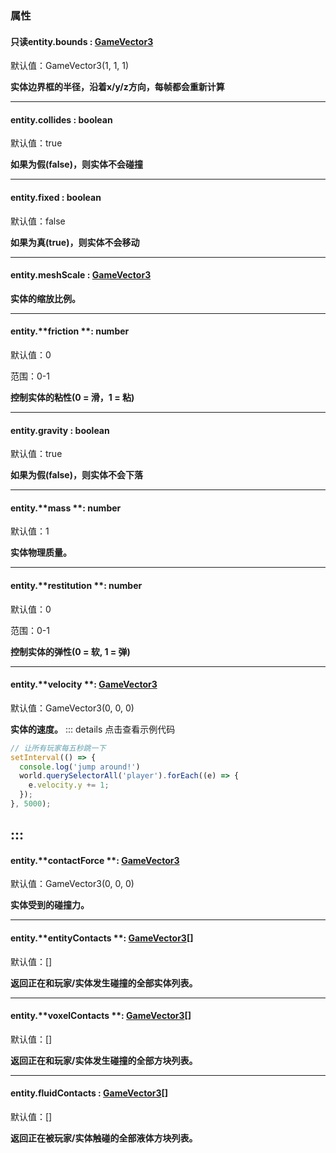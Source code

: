 
### 属性

#### 只读entity.bounds : [GameVector3 ](https://www.yuque.com/box3lab/api/sug8utrs043aep5v)
默认值：GameVector3(1, 1, 1)

**实体边界框的半径，沿着x/y/z方向，每帧都会重新计算**

---


#### entity.**collides** : boolean 
默认值：true

**如果为假(false)，则实体不会碰撞**

---


#### entity.**fixed** : boolean
默认值：false

**如果为真(true)，则实体不会移动**

---


#### entity.**meshScale** : [GameVector3 ](https://www.yuque.com/box3lab/api/sug8utrs043aep5v)
**实体的缩放比例。**

---


#### entity.**friction **: number 
默认值：0

范围：0-1

**控制实体的粘性(0 = 滑，1 = 粘)**

---


#### entity.**gravity** : boolean
默认值：true

**如果为假(false)，则实体不会下落**

---


#### entity.**mass **: number 
默认值：1

**实体物理质量。**

---


#### entity.**restitution **: number
默认值：0

范围：0-1

**控制实体的弹性(0 = 软, 1 = 弹)**

---


#### entity.**velocity **: [GameVector3 ](https://www.yuque.com/box3lab/api/sug8utrs043aep5v)
默认值：GameVector3(0, 0, 0)

**实体的速度。**
::: details 点击查看示例代码
```javascript
// 让所有玩家每五秒跳一下
setInterval(() => {
  console.log('jump around!')
  world.querySelectorAll('player').forEach((e) => {
    e.velocity.y += 1;
  });
}, 5000);
```
:::
---


#### entity.**contactForce **: [GameVector3 ](https://www.yuque.com/box3lab/api/sug8utrs043aep5v)
默认值：GameVector3(0, 0, 0)

**实体受到的碰撞力。**

---


#### entity.**entityContacts **: [GameVector3](https://www.yuque.com/box3lab/api/sug8utrs043aep5v)[]
默认值：[]

**返回正在和玩家/实体发生碰撞的全部实体列表。**

---


#### entity.**voxelContacts **: [GameVector3](https://www.yuque.com/box3lab/api/sug8utrs043aep5v)[]
默认值：[]

**返回正在和玩家/实体发生碰撞的全部方块列表。**

---


#### entity.fluidContacts : [GameVector3](https://www.yuque.com/box3lab/api/sug8utrs043aep5v)[]
默认值：[]

**返回正在被玩家/实体触碰的全部液体方块列表。**


